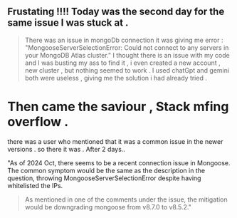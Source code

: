 ## Frustating !!!! Today was the second day for the same issue I was stuck at .
>There was an issue in mongoDb connection it was giving me error :
"MongooseServerSelectionError: Could not connect to any servers in your MongoDB Atlas cluster."
>I thought there is an issue with my code and I was busting my ass to find it , i even created a new account , new cluster , but nothing seemed to work .
> I used chatGpt and gemini both were useless , giving me the solution i had already tried .

# Then came the saviour , Stack mfing overflow .
there was a user who mentioned that it was a common issue in the newer versions . so there it was . After 2 days..

"As of 2024 Oct, there seems to be a recent connection issue in Mongoose. The common symptom would be the same as the description in the question, throwing MongooseServerSelectionError despite having whitelisted the IPs.
>As mentioned in one of the comments under the issue, the mitigation would be downgrading mongoose from v8.7.0 to v8.5.2."
